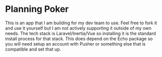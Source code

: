 # Planning Poker

This is an app that I am building for my dev team to use. Feel free to fork it and use it yourself but I am not actively
supporting it outside of my own needs. The tech stack is Laravel/Inertia/Vue so installing it is the standard install
process for that stack. This does depend on the Echo package so you will need setup an account with Pusher or something 
else that is compatible and set that up.
